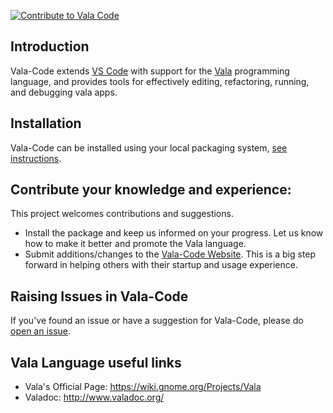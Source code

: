 [![Contribute to Vala Code](https://img.shields.io/badge/help-donate-551A8B.svg)](https://www.paypal.me/GeorgeAslanis) 

## Introduction
Vala-Code extends [VS Code](https://code.visualstudio.com/) with support for the
[Vala](https://www.valadoc.org/) programming language, and provides tools for
effectively editing, refactoring, running, and debugging vala apps.

## Installation
Vala-Code can be installed using your local packaging system, [see instructions](https://github.com/osstekz/vala-code/tree/master/ppa).

## Contribute your knowledge and experience:
This project welcomes contributions and suggestions. 
- Install the package and keep us informed on your progress. Let us know how to make it better and promote the Vala language.
- Submit additions/changes to the [Vala-Code Website](https://github.com/osstekz/vala-code-web).  This is a big step forward in helping others with their startup and usage experience.

## Raising Issues in Vala-Code
If you've found an issue or have a suggestion for Vala-Code, please do [open an issue](https://github.com/osstekz/vala-code/issues).

## Vala Language useful links
- Vala's Official Page: https://wiki.gnome.org/Projects/Vala
- Valadoc: http://www.valadoc.org/

